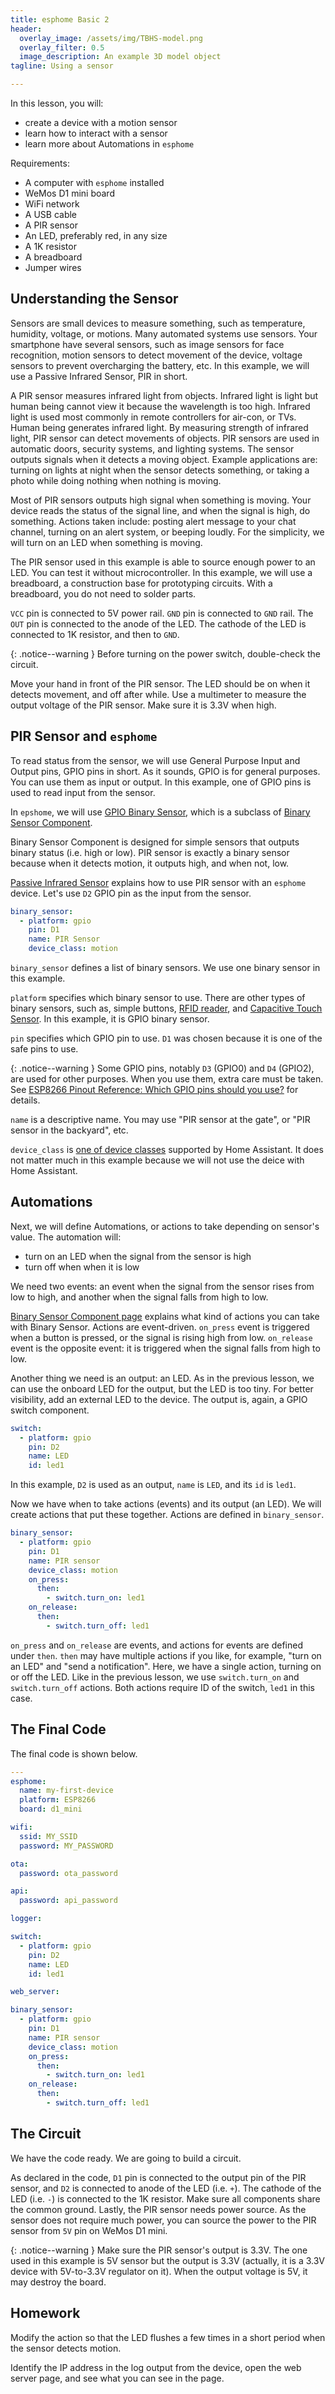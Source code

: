 ```yaml
---
title: esphome Basic 2
header:
  overlay_image: /assets/img/TBHS-model.png
  overlay_filter: 0.5
  image_description: An example 3D model object
tagline: Using a sensor

---
```


In this lesson, you will:

* create a device with a motion sensor
* learn how to interact with a sensor
* learn more about Automations in `esphome`

Requirements:

* A computer with `esphome` installed
* WeMos D1 mini board
* WiFi network
* A USB cable
* A PIR sensor
* An LED, preferably red, in any size
* A 1K resistor
* A breadboard
* Jumper wires

## Understanding the Sensor

Sensors are small devices to measure something, such as temperature, humidity,
voltage, or motions. Many automated systems use sensors. Your smartphone have
several sensors, such as image sensors for face recognition, motion sensors to
detect movement of the device, voltage sensors to prevent overcharging the
battery, etc. In this example, we will use a Passive Infrared Sensor, PIR in
short.

A PIR sensor measures infrared light from objects. Infrared light is light but
human being cannot view it because the wavelength is too high. Infrared light
is used most commonly in remote controllers for air-con, or TVs. Human being
generates infrared light. By measuring strength of infrared light, PIR sensor
can detect movements of objects. PIR sensors are used in automatic doors,
security systems, and lighting systems. The sensor outputs signals when it
detects a moving object.  Example applications are: turning on lights at night
when the sensor detects something, or taking a photo while doing nothing when
nothing is moving.

Most of PIR sensors outputs high signal when something is moving. Your device
reads the status of the signal line, and when the signal is high, do
something. Actions taken include: posting alert message to your chat channel,
turning on an alert system, or beeping loudly. For the simplicity, we will
turn on an LED when something is moving.

The PIR sensor used in this example is able to source enough power to an LED.
You can test it without microcontroller.  In this example, we will use a
breadboard, a construction base for prototyping circuits. With a breadboard,
you do not need to solder parts.

`VCC` pin is connected to 5V power rail. `GND` pin is connected to `GND` rail.
The `OUT` pin is connected to the anode of the LED. The cathode of the LED is
connected to 1K resistor, and then to `GND`.

{: .notice--warning }
Before turning on the power switch, double-check the circuit.

Move your hand in front of the PIR sensor. The LED should be on when it
detects movement, and off after while. Use a multimeter to measure the output
voltage of the PIR sensor. Make sure it is 3.3V when high.

## PIR Sensor and `esphome`

To read status from the sensor, we will use General Purpose Input and Output
pins, GPIO pins in short. As it sounds, GPIO is for general purposes. You can
use them as input or output. In this example, one of GPIO pins is used to read
input from the sensor.

In `epshome`, we will use
[GPIO Binary Sensor](https://esphome.io/components/binary_sensor/gpio.html),
which is a subclass of
[Binary Sensor Component](https://esphome.io/components/binary_sensor/index.html).

Binary Sensor Component is designed for simple sensors that outputs binary
status (i.e. high or low). PIR sensor is exactly a binary sensor because when
it detects motion, it outputs high, and when not, low.

[Passive Infrared Sensor](https://esphome.io/cookbook/pir.html) explains how
to use PIR sensor with an `esphome` device. Let's use `D2` GPIO pin as the
input from the sensor.

```yaml
binary_sensor:
  - platform: gpio
    pin: D1
    name: PIR Sensor
    device_class: motion
```

`binary_sensor` defines a list of binary sensors. We use one binary sensor in
this example.

`platform` specifies which binary sensor to use. There are other types of
binary sensors, such as, simple buttons,
[RFID reader](https://esphome.io/components/binary_sensor/rc522.html),
and [Capacitive Touch Sensor](https://esphome.io/components/binary_sensor/cap1188.html).
In this example, it is GPIO binary sensor.

`pin` specifies which GPIO pin to use. `D1` was chosen because it is one of the
safe pins to use.

{: .notice--warning }
Some GPIO pins, notably `D3` (GPIO0) and `D4` (GPIO2), are used for other
purposes. When you use them, extra care must be taken. See [ESP8266 Pinout
Reference: Which GPIO pins should you use?](https://randomnerdtutorials.com/esp8266-pinout-reference-gpios/)
for details.

`name` is a descriptive name. You may use "PIR sensor at the gate", or "PIR
sensor in the backyard", etc.

`device_class` is [one of device classes](https://www.home-assistant.io/integrations/binary_sensor)
supported by Home Assistant. It does not matter much in this example because
we will not use the deice with Home Assistant.

## Automations

Next, we will define Automations, or actions to take depending on sensor's
value. The automation will:

* turn on an LED when the signal from the sensor is high
* turn off when when it is low

We need two events: an event when the signal from the sensor rises from low to
high, and another when the signal falls from high to low.

[Binary Sensor Component page](https://esphome.io/components/binary_sensor/index.html)
explains what kind of actions you can take with Binary Sensor. Actions are
event-driven. `on_press` event is triggered when a button is pressed, or the
signal is rising high from low. `on_release` event is  the opposite event: it
is triggered when the signal falls from high to low.

Another thing we need is an output: an LED. As in the previous lesson, we can
use the onboard LED for the output, but the LED is too tiny. For better
visibility, add an external LED to the device. The output is, again, a GPIO
switch component.

```yaml
switch:
  - platform: gpio
    pin: D2
    name: LED
    id: led1
```

In this example, `D2` is used as an output, `name` is `LED`, and its `id` is
`led1`.

Now we have when to take actions (events) and its output (an LED). We will
create actions that put these together. Actions are defined in
`binary_sensor`.

```yaml
binary_sensor:
  - platform: gpio
    pin: D1
    name: PIR sensor
    device_class: motion
    on_press:
      then:
        - switch.turn_on: led1
    on_release:
      then:
        - switch.turn_off: led1
```

`on_press` and `on_release` are events, and actions for events are defined
under `then`. `then` may have multiple actions if you like, for example, "turn
on an LED" and "send a notification". Here, we have a single action, turning
on or off the LED. Like in the previous lesson, we use `switch.turn_on` and
`switch.turn_off` actions. Both actions require ID of the switch, `led1` in
this case.

## The Final Code

The final code is shown below.

```yaml
---
esphome:
  name: my-first-device
  platform: ESP8266
  board: d1_mini

wifi:
  ssid: MY_SSID
  password: MY_PASSWORD

ota:
  password: ota_password

api:
  password: api_password

logger:

switch:
  - platform: gpio
    pin: D2
    name: LED
    id: led1

web_server:

binary_sensor:
  - platform: gpio
    pin: D1
    name: PIR sensor
    device_class: motion
    on_press:
      then:
        - switch.turn_on: led1
    on_release:
      then:
        - switch.turn_off: led1

```

## The Circuit

We have the code ready. We are going to build a circuit.

As declared in the code, `D1` pin is connected to the output pin of the PIR
sensor, and `D2` is connected to anode of the LED (i.e. `+`). The cathode of
the LED (i.e. `-`) is connected to the 1K resistor. Make sure all components
share the common ground. Lastly, the PIR sensor needs power source. As the
sensor does not require much power, you can source the power to the PIR sensor
from `5V` pin on WeMos D1 mini.

{: .notice--warning }
Make sure the PIR sensor's output is 3.3V. The one used in this example is 5V
sensor but the output is 3.3V (actually, it is a 3.3V device with 5V-to-3.3V
regulator on it). When the output voltage is 5V, it may destroy the board.

## Homework

Modify the action so that the LED flushes a few times in a short period when
the sensor detects motion.

Identify the IP address in the log output from the device, open the web
server page, and see what you can see in the page.
